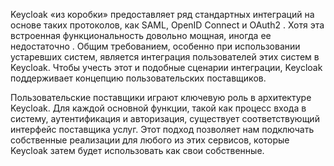 Keycloak «из коробки» предоставляет ряд стандартных интеграций на основе таких протоколов, как SAML, OpenID Connect и OAuth2 . Хотя эта встроенная функциональность довольно мощная, иногда ее недостаточно . Общим требованием, особенно при использовании устаревших систем, является интеграция пользователей этих систем в Keycloak. Чтобы учесть этот и подобные сценарии интеграции, Keycloak поддерживает концепцию пользовательских поставщиков.

Пользовательские поставщики играют ключевую роль в архитектуре Keycloak. Для каждой основной функции, такой как процесс входа в систему, аутентификация и авторизация, существует соответствующий интерфейс поставщика услуг. Этот подход позволяет нам подключать собственные реализации для любого из этих сервисов, которые Keycloak затем будет использовать как свои собственные.
